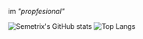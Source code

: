 im *"propfesional"*

![Semetrix's GitHub stats](https://github-readme-stats.vercel.app/api?username=semetrix&show_icons=true&bg_color=0c144a&text_color=ffffff&title_color=ffffff&hide_border=true)
![Top Langs](https://github-readme-stats.vercel.app/api/top-langs/?username=semetrix&layout=compact&hide=javascript&bg_color=0c144a&text_color=ffffff&title_color=ffffff&hide_border=true)
